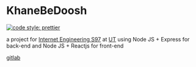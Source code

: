 # KhaneBeDoosh

[![code style: prettier](https://img.shields.io/badge/code_style-prettier-ff69b4.svg?style=flat-square)](https://github.com/prettier/prettier)

a project for [Internet Engineering S97](https://cecm.ut.ac.ir/course/view.php?id=2254) at [UT](http://ece.ut.ac.ir/) using Node JS + Express for back-end and Node JS + Reactjs for front-end

[gitlab](https://gitlab.com/hadi_sfr/khaneBeDoosh)

